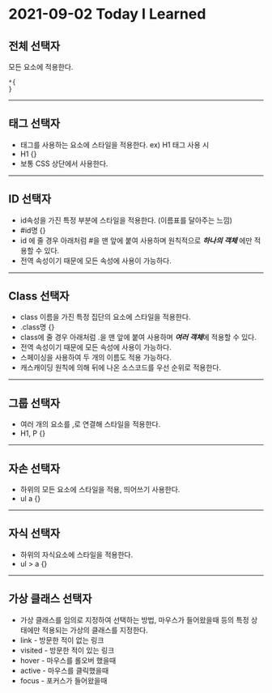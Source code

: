 # 2021-09-02 Today I Learned
## 전체 선택자   
모든 요소에 적용한다.   
~~~
*{
}
~~~

***

## 태그 선택자   
* 태그를 사용하는 요소에 스타일을 적용한다.    ex) H1 태그 사용 시   
* H1 {}
* 보통 CSS 상단에서 사용한다.   

***

## ID 선택자   
* id속성을 가진 특정 부분에 스타일을 적용한다. (이름표를 달아주는 느낌)
* #id명 {}   
* id 에 줄 경우 아래처럼 #을 맨 앞에 붙여 사용하며 원칙적으로 ***하나의 객체*** 에만 적용할 수 있다.   
* 전역 속성이기 때문에 모든 속성에 사용이 가능하다.

***

## Class 선택자   
* class 이름을 가진 특정 집단의 요소에 스타일을 적용한다.   
* .class명 {}   
* class에 줄 경우 아래처럼 .을 맨 앞에 붙여 사용하며 ***여러 객체***에 적용할 수 있다.   
* 전역 속성이기 때문에 모든 속성에 사용이 가능하다.
* 스페이싱을 사용하여 두 개의 이름도 적용 가능하다.
* 캐스캐이딩 원칙에 의해 뒤에 나온 소스코드를 우선 순위로 적용한다.

***

## 그룹 선택자   
* 여러 개의 요소를 ,로 연결해 스타일을 적용한다.   
* H1, P {}

***

## 자손 선택자   
* 하위의 모든 요소에 스타일을 적용, 띄어쓰기 사용한다.   
* ul a {}

***

## 자식 선택자   
* 하위의 자식요소에 스타일을 적용한다.   
* ul > a {}   

***

## 가상 클래스 선택자    
* 가상 클래스를 임의로 지정하여 선택하는 방법, 마우스가 들어왔을때 등의 특정 상태에만 적용되는 가상의 클래스를 지정한다.   
* link - 방문한 적이 없는 링크
* visited - 방문한 적이 있는 링크
* hover - 마우스를 롤오버 했을때
* active - 마우스를 클릭했을때
* focus - 포커스가 들어왔을때
